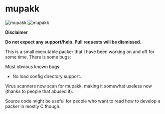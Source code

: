 # mupakk

![mupakk](https://i.imgur.com/S6FIoj4.png)
![mupakk](https://i.imgur.com/55YOan0.png)

**Disclaimer**

**Do not expect any support/help. Pull requests will be dismissed.**


This is a small executable packer that I have been working on and off for some time. 
There is some bugs:

Most obvious known bugs:
* No load config directory support.

Virus scanners now scan for mupakk, making it somewhat useless now (thanks to people that abused it). 

Source code might be useful for people who want to read how to develop a packer in mostly C though. 
